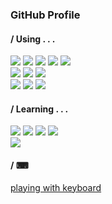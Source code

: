 ### GitHub Profile

<h4>/ Using . . .</h4>
<span>
  <img src="https://img.shields.io/badge/ReactJS-61DAFB?style=flat-square&logo=React&logoColor=black"/>
  <img src="https://img.shields.io/badge/TypeScript-3178C6?style=flat-square&logo=TypeScript&logoColor=white"/>
  <img src="https://img.shields.io/badge/Redux-764ABC?style=flat-square&logo=Redux&logoColor=white"/>
  <img src="https://img.shields.io/badge/JavaScript-F7DF1E?style=flat-square&logo=JavaScript&logoColor=black"/>
  <img src="https://img.shields.io/badge/NextJS-000000?style=flat-square&logo=Next.js&logoColor=white"/>
</span>
<br />
<span>
  <img src="https://img.shields.io/badge/styled components-DB7093?style=flat-square&logo=styled-components&logoColor=white"/>
  <img src="https://img.shields.io/badge/HTML5-E34F26?style=flat-square&logo=HTML5&logoColor=white"/>
  <img src="https://img.shields.io/badge/CSS3-1572B6?style=flat-square&logo=CSS3&logoColor=white"/>
</span>
<br />
<span>
  <img src="https://img.shields.io/badge/Python-3776AB?style=flat-square&logo=Python&logoColor=white"/>
  <img src="https://img.shields.io/badge/AWS-232F3E?style=flat-square&logo=Amazon%20AWS&logoColor=white"/>
  <img src="https://img.shields.io/badge/PostgreSQL-4169E1?style=flat-square&logo=PostgreSQL&logoColor=white"/>
</span>
<h4>/ Learning . . .</h4>
<span>
  <img src="https://img.shields.io/badge/Apache Spark-E25A1C?style=flat-square&logo=Apache Spark&logoColor=white"/>
  <img src="https://img.shields.io/badge/Google Cloud-4285F4?style=flat-square&logo=Google Cloud&logoColor=white"/>
  <img src="https://img.shields.io/badge/Google Analytics-E37400?style=flat-square&logo=Google Analytics&logoColor=white"/>
  <img src="https://img.shields.io/badge/AWS Lambda-FF9900?style=flat-square&logo=AWS Lambda&logoColor=white"/>
</span>
<br />
<span>
  <img src="https://img.shields.io/badge/Serverless-FD5750?style=flat-square&logo=Serverless&logoColor=white"/>
</span>

<h4>/ ⌨</h4>
<span>
  <a href="https://opal2020.github.io/keyboard/">
    playing with keyboard
  </a>
</span>


